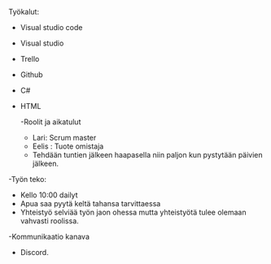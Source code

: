 Työkalut:
- Visual studio code
- Visual studio
- Trello
- Github
- C#
- HTML

  -Roolit ja aikatulut
  - Lari: Scrum master
  - Eelis : Tuote omistaja
  - Tehdään tuntien jälkeen haapasella niin paljon kun pystytään päivien jälkeen.
  
-Työn teko:
- Kello 10:00 dailyt
- Apua saa pyytä keltä tahansa tarvittaessa
- Yhteistyö selviää työn jaon ohessa mutta yhteistyötä tulee olemaan vahvasti roolissa.
  
-Kommunikaatio kanava
- Discord.
